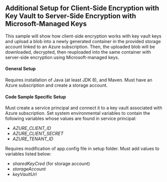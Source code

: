 ## Additional Setup for Client-Side Encryption with Key Vault to Server-Side Encryption with Microsoft-Managed Keys
This sample will show how client-side encryption works with key vault keys and upload a blob into a newly 
generated container in the provided storage account linked to an Azure subscription. Then, the uploaded blob 
will be downloaded, decrypted, then reuploaded into the same container with server-side encryption
using Microsoft-managed keys.

#### General Setup
Requires installation of Java (at least JDK 8), and Maven. Must have an Azure subscription and 
create a storage account.

#### Code Sample Specific Setup
Must create a service principal and connect it to a key vault associated with Azure subscription. Set system
environmental variables to contain the following variables whose values are found in service principal:
 * *AZURE_CLIENT_ID*
 * *AZURE_CLIENT_SECRET*
 * *AZURE_TENANT_ID*

Requires modification of app.config file in setup folder. Must add values to variables listed below:
 * *sharedKeyCred* (for storage account)
 * *storageAccount*
 * *keyVaultUrl*
